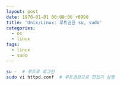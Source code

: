 ```yaml
---
layout: post
date: 1970-01-01 00:00:00 +0900
title: 'Unix/Linux: 루트권한 su, sudo'
categories:
  - os
  - linux
tags:
  - linux
  - sudo
---
```



```bash
su -  # 루트로 로그인
sudo vi httpd.conf  # 루트권한으로 편집기 실행
```
